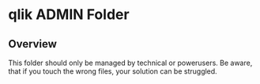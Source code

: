 # qlik ADMIN Folder

## Overview

This folder should only be managed by technical or powerusers. Be aware, that if you touch the wrong files, your solution can be struggled.
